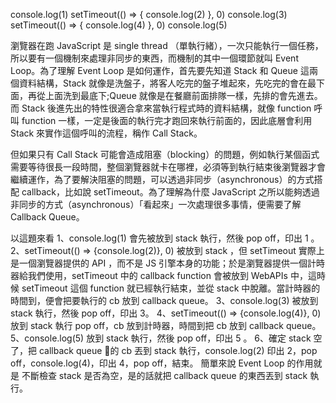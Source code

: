 console.log(1)
setTimeout(() => {
  console.log(2)
}, 0)
console.log(3)
setTimeout(() => {
  console.log(4)
}, 0)
console.log(5)

瀏覽器在跑 JavaScript 是 single thread （單執行緒），一次只能執行一個任務，所以要有一個機制來處理非同步的東西，而機制的其中一個環節就叫 Event Loop。為了理解 Event Loop 是如何運作，首先要先知道 Stack 和 Queue 這兩個資料結構，Stack 就像是洗盤子，將客人吃完的盤子堆起來，先吃完的會在最下面，再從上面洗到最底下;Queue 就像是在餐廳前面排隊一樣，先排的會先進去。
而 Stack 後進先出的特性很適合拿來當執行程式時的資料結構，就像 function 呼叫 function 一樣，一定是後面的執行完才跑回來執行前面的，因此底層會利用 Stack 來實作這個呼叫的流程，稱作 Call Stack。

但如果只有 Call Stack 可能會造成阻塞（blocking）的問題，例如執行某個函式需要等待很長一段時間，整個瀏覽器就卡在哪裡，必須等到執行結束後瀏覽器才會繼續運作，為了要解決阻塞的問題，可以透過非同步（asynchronous）的方式搭配 callback，比如說 setTimeout。為了理解為什麼 JavaScript 之所以能夠透過非同步的方式（asynchronous）「看起來」一次處理很多事情，便需要了解 Callback Queue。

以這題來看
1、console.log(1) 會先被放到 stack 執行，然後 pop off，印出 1 。
2、setTimeout(() => {console.log(2)}, 0) 被放到 stack ，但 setTimeout 實際上是一個瀏覽器提供的 API ，而不是 JS 引擎本身的功能；於是瀏覽器提供一個計時器給我們使用，setTimeout 中的 callback function 會被放到 WebAPIs 中，這時候 setTimeout 這個 function 就已經執行結束，並從 stack 中脫離。當計時器的時間到，便會把要執行的 cb 放到 callback queue。
3、console.log(3) 被放到 stack 執行，然後 pop off，印出 3。
4、setTimeout(() => {console.log(4)}, 0) 放到 stack 執行 pop off，cb 放到計時器，時間到把 cb 放到 callback queue。
5、console.log(5) 放到 stack 執行，然後 pop off，印出 5 。
6、確定 stack 空了，把 callback queue 的 cb 丟到 stack 執行，console.log(2) 印出 2，pop off，console.log(4)，印出 4，pop off，結束。
簡單來說 Event Loop 的作用就是 不斷檢查 stack 是否為空，是的話就把 callback queue 的東西丟到 stack 執行。

